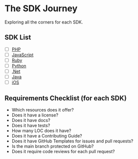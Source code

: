 # The SDK Journey

Exploring all the corners for each SDK.

## SDK List

- [ ] [PHP](https://github.com/pagarme/pagarme-php)
- [ ] [JavaScript](https://github.com/pagarme/pagarme-js)
- [ ] [Ruby](https://github.com/pagarme/pagarme-ruby)
- [ ] [Python](https://github.com/pagarme/pagarme-python)
- [ ] [.Net](https://github.com/pagarme/pagarme-net)
- [ ] [Java](https://github.com/pagarme/pagarme-java)
- [ ] [iOS](https://github.com/pagarme/pagarme-ios)

## Requirements Checklist (for each SDK)

- Which resources does it offer?
- Does it have a license?
- Does it have docs?
- Does it have tests?
- How many LOC does it have?
- Does it have a Contributing Guide?
- Does it have GitHub Templates for issues and pull requests?
- Is the main branch protected on GitHub?
- Does it require code reviews for each pull request?

